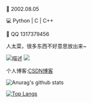 🎂 2002.08.05

💻 Python | C | C++

💬 QQ 1317379456

人太菜，很多东西不好意思放出来~

![描述](https://komarev.com/ghpvc/?username=xiaokamikami&color=green) [![](https://img.shields.io/badge/dynamic/json?color=000000&label=CSDN&query=%24.data.totalSubs&suffix=%20followers&url=https%3A%2F%2Fapi.spencerwoo.com%2Fsubstats%2F%3Fsource%3Dgithub%26queryKey%3DWonz5130)](https://blog.csdn.net/qq_39536828?spm=1001.2101.3001.5343)

个人博客:[CSDN博客](https://blog.csdn.net/qq_39536828)


![Anurag's github stats](https://github-readme-stats.vercel.app/api?username=xiaokamikami&theme=tokyonight&show_icons=true&count_private=true )





[![Top Langs](https://github-readme-stats.vercel.app/api/top-langs?username=xiaokamikami)](https://github.com/xiaokamikami)




<!--
**xiaokamikami/xiaokamikami** is a ✨ _special_ ✨ repository because its `README.md` (this file) appears on your GitHub profile.

Here are some ideas to get you started:

- 🔭 I’m currently working on ...
- 🌱 I’m currently learning ...
- 👯 I’m looking to collaborate on ...
- 🤔 I’m looking for help with ...
- 💬 Ask me about ...
- 📫 How to reach me: ...
- 😄 Pronouns: ...
- ⚡ Fun fact: ...
-->
